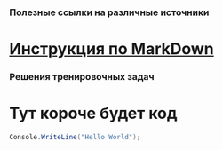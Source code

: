 ### Полезные ссылки на различные источники

# [Инструкция по MarkDown](https://gist.github.com/Jekins/2bf2d0638163f1294637)


### Решения тренировочных задач

# Тут короче будет код
```csharp
Console.WriteLine("Hello World");
```